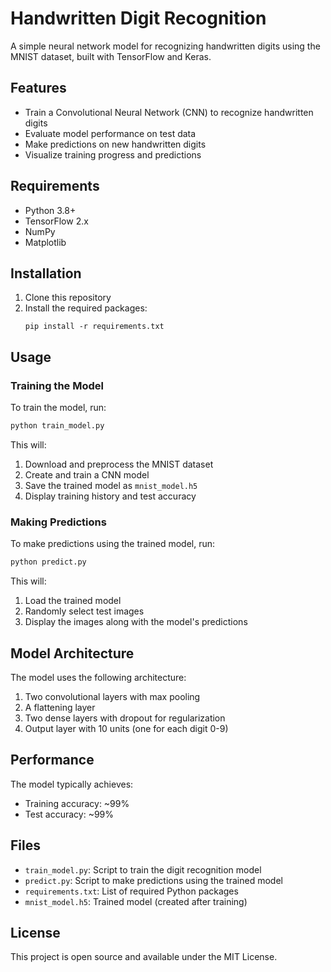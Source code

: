 # Handwritten Digit Recognition

A simple neural network model for recognizing handwritten digits using the MNIST dataset, built with TensorFlow and Keras.

## Features

- Train a Convolutional Neural Network (CNN) to recognize handwritten digits
- Evaluate model performance on test data
- Make predictions on new handwritten digits
- Visualize training progress and predictions

## Requirements

- Python 3.8+
- TensorFlow 2.x
- NumPy
- Matplotlib

## Installation

1. Clone this repository
2. Install the required packages:
   ```
   pip install -r requirements.txt
   ```

## Usage

### Training the Model

To train the model, run:

```bash
python train_model.py
```

This will:
1. Download and preprocess the MNIST dataset
2. Create and train a CNN model
3. Save the trained model as `mnist_model.h5`
4. Display training history and test accuracy

### Making Predictions

To make predictions using the trained model, run:

```bash
python predict.py
```

This will:
1. Load the trained model
2. Randomly select test images
3. Display the images along with the model's predictions

## Model Architecture

The model uses the following architecture:

1. Two convolutional layers with max pooling
2. A flattening layer
3. Two dense layers with dropout for regularization
4. Output layer with 10 units (one for each digit 0-9)

## Performance

The model typically achieves:
- Training accuracy: ~99%
- Test accuracy: ~99%

## Files

- `train_model.py`: Script to train the digit recognition model
- `predict.py`: Script to make predictions using the trained model
- `requirements.txt`: List of required Python packages
- `mnist_model.h5`: Trained model (created after training)

## License

This project is open source and available under the MIT License.

